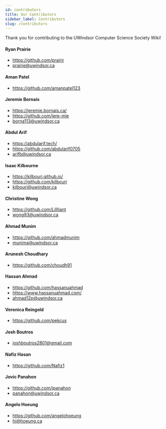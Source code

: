 ```yaml
---
id: contributors
title: Our Contributors
sidebar_label: Contributors
slug: /contributors
---
```


Thank you for contributing to the UWindsor Computer Science Society Wiki!

#### **Ryan Prairie**

- https://github.com/prairir
- prairie@uwindsor.ca

#### **Aman Patel**

- https://github.com/amanpatel123

#### **Jeremie Bornais**

- https://jeremie.bornais.ca/
- https://github.com/jere-mie
- borna113@uwindsor.ca

#### **Abdul Arif**

- https://abdularif.tech/
- https://github.com/abdularif0705
- arifb@uwindsor.ca

#### **Isaac Kilbourne**

- https://kilbouri.github.io/
- https://github.com/kilbouri
- kilbouri@uwindsor.ca

#### **Christine Wong**

- https://github.com/Lillliant
- wong93@uwindsor.ca

#### **Ahmad Munim**

- https://github.com/ahmadmunim
- munima@uwindsor.ca

#### **Arunesh Choudhary**

- https://github.com/choudh91

#### **Hassan Ahmad**

- https://github.com/hassanuahmad
- https://www.hassanuahmad.com/
- ahmad12p@uwindsor.ca

#### **Veronica Reingold**

- https://github.com/pekcus

#### **Josh Boutros**

- joshboutros2801@gmail.com

#### **Nafiz Hasan**

- https://github.com/Nafiz1

#### **Jovic Panahon**

- https://github.com/jpanahon
- panahon@uwindsor.ca

#### **Angelo Hoeung**

- https://github.com/angelohoeung
- hi@hoeung.ca
